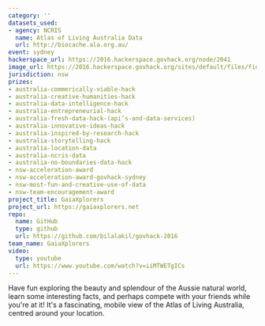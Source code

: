 ```yaml
---
category: ''
datasets_used:
- agency: NCRIS
  name: Atlas of Living Australia Data
  url: http://biocache.ala.org.au/
event: sydney
hackerspace_url: https://2016.hackerspace.govhack.org/node/2041
image_url: https://2016.hackerspace.govhack.org/sites/default/files/field/image/Screen%20Shot%202016-07-31%20at%203.41.29%20PM.png
jurisdiction: nsw
prizes:
- australia-commerically-viable-hack
- australia-creative-humanities-hack
- australia-data-intelligence-hack
- australia-entrepreneurial-hack
- australia-fresh-data-hack-(api’s-and-data-services)
- australia-innovative-ideas-hack
- australia-inspired-by-research-hack
- australia-storytelling-hack
- australia-location-data
- australia-ncris-data
- australia-no-boundaries-data-hack
- nsw-acceleration-award
- nsw-acceleration-award-govhack-sydney
- nsw-most-fun-and-creative-use-of-data
- nsw-team-encouragement-award
project_title: GaiaXplorers
project_url: https://gaiaxplorers.net
repo:
  name: GitHub
  type: github
  url: https://github.com/bilalakil/govhack-2016
team_name: GaiaXplorers
video:
  type: youtube
  url: https://www.youtube.com/watch?v=iiMTWETgICs
---
```


Have fun exploring the beauty and splendour of the Aussie natural world, learn some interesting facts, and perhaps compete with your friends while you're at it! It's a fascinating, mobile view of the Atlas of Living Australia, centred around your location.